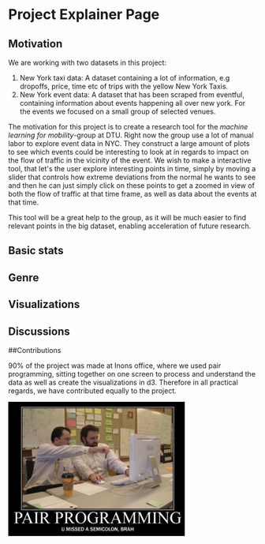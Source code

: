 # Project Explainer Page

## Motivation

We are working with two datasets in this project:

1. New York taxi data: A dataset containing a lot of information, e.g dropoffs, price, time etc of trips with the yellow New York Taxis. 
2. New York event data: A dataset that has been scraped from eventful, containing information about events happening all over new york. For the events we focused on a small group of selected venues. 

The motivation for this project is to create a research tool for the *machine learning for mobility*-group at DTU. Right now the group use a lot of manual labor to explore event data in NYC. They construct a large amount of plots to see which events could be interesting to look at in regards to impact on the flow of traffic in the vicinity of the event. We wish to make a interactive tool, that let's the user explore interesting points in time, simply by moving a slider that controls how extreme deviations from the normal he wants to see and then he can just simply click on these points to get a zoomed in view of both the flow of traffic at that time frame, as well as data about the events at that time. 

This tool will be a great help to the group, as it will be much easier to find relevant points in the big dataset, enabling acceleration of future research. 

## Basic stats



## Genre



## Visualizations



## Discussions





##Contributions

90% of the project was made at Inons office, where we used pair programming, sitting together on one screen to process and understand the data as well as create the visualizations in d3. Therefore in all practical regards, we have contributed equally to the project. 

<img src="explainer.assets/1526022914710.png" style="zoom:35%">







